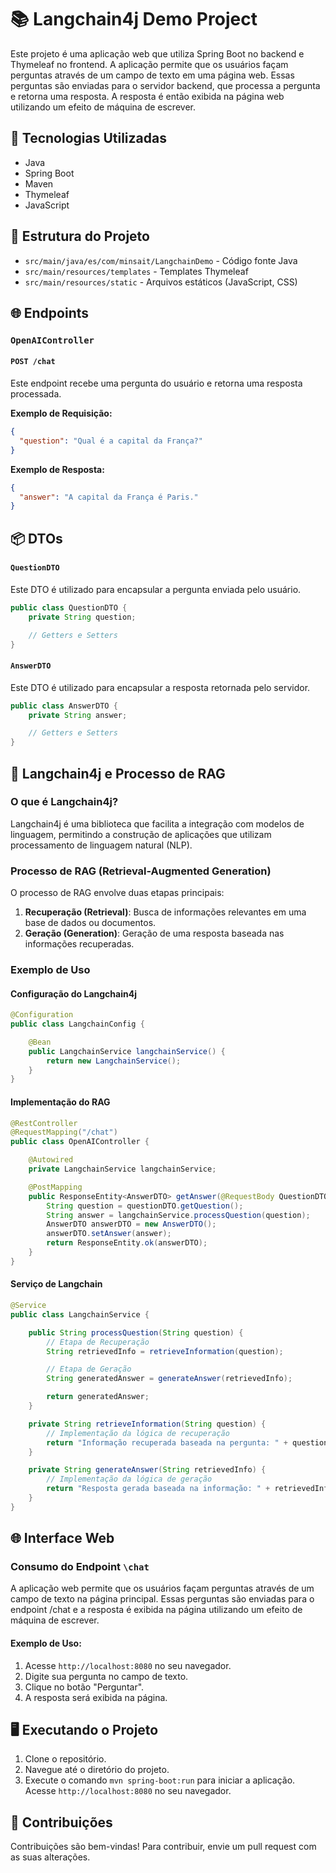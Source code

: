 # 📚 Langchain4j Demo Project

Este projeto é uma aplicação web que utiliza Spring Boot no backend e Thymeleaf no frontend. A aplicação permite que os usuários façam perguntas através de um campo de texto em uma página web. Essas perguntas são enviadas para o servidor backend, que processa a pergunta e retorna uma resposta. A resposta é então exibida na página web utilizando um efeito de máquina de escrever.

## 🚀 Tecnologias Utilizadas

- Java
- Spring Boot
- Maven
- Thymeleaf
- JavaScript

## 📂 Estrutura do Projeto

- `src/main/java/es/com/minsait/LangchainDemo` - Código fonte Java
- `src/main/resources/templates` - Templates Thymeleaf
- `src/main/resources/static` - Arquivos estáticos (JavaScript, CSS)

## 🌐 Endpoints

### `OpenAIController`

#### `POST /chat`

Este endpoint recebe uma pergunta do usuário e retorna uma resposta processada.

**Exemplo de Requisição:**

```json
{
  "question": "Qual é a capital da França?"
}
```

**Exemplo de Resposta:**

```json
{
  "answer": "A capital da França é Paris."
}
```

## 📦 DTOs

#### `QuestionDTO`

Este DTO é utilizado para encapsular a pergunta enviada pelo usuário.
```java
public class QuestionDTO {
    private String question;

    // Getters e Setters
}
```

#### `AnswerDTO`

Este DTO é utilizado para encapsular a resposta retornada pelo servidor.

```java
public class AnswerDTO {
    private String answer;

    // Getters e Setters
}
```

## 🧠 Langchain4j e Processo de RAG

### O que é Langchain4j?

Langchain4j é uma biblioteca que facilita a integração com modelos de linguagem, permitindo a construção de aplicações que utilizam processamento de linguagem natural (NLP).

### Processo de RAG (Retrieval-Augmented Generation)

O processo de RAG envolve duas etapas principais:

1. **Recuperação (Retrieval)**: Busca de informações relevantes em uma base de dados ou documentos.
2. **Geração (Generation)**: Geração de uma resposta baseada nas informações recuperadas.

### Exemplo de Uso

#### Configuração do Langchain4j
```java
@Configuration
public class LangchainConfig {

    @Bean
    public LangchainService langchainService() {
        return new LangchainService();
    }
}
```

#### Implementação do RAG

```java
@RestController
@RequestMapping("/chat")
public class OpenAIController {

    @Autowired
    private LangchainService langchainService;

    @PostMapping
    public ResponseEntity<AnswerDTO> getAnswer(@RequestBody QuestionDTO questionDTO) {
        String question = questionDTO.getQuestion();
        String answer = langchainService.processQuestion(question);
        AnswerDTO answerDTO = new AnswerDTO();
        answerDTO.setAnswer(answer);
        return ResponseEntity.ok(answerDTO);
    }
}
```

#### Serviço de Langchain

```java
@Service
public class LangchainService {

    public String processQuestion(String question) {
        // Etapa de Recuperação
        String retrievedInfo = retrieveInformation(question);

        // Etapa de Geração
        String generatedAnswer = generateAnswer(retrievedInfo);

        return generatedAnswer;
    }

    private String retrieveInformation(String question) {
        // Implementação da lógica de recuperação
        return "Informação recuperada baseada na pergunta: " + question;
    }

    private String generateAnswer(String retrievedInfo) {
        // Implementação da lógica de geração
        return "Resposta gerada baseada na informação: " + retrievedInfo;
    }
}
```

## 🌐 Interface Web

### Consumo do Endpoint `\chat`


A aplicação web permite que os usuários façam perguntas através de um campo de texto na página principal. Essas perguntas são enviadas para o endpoint /chat e a resposta é exibida na página utilizando um efeito de máquina de escrever.

#### Exemplo de Uso:

1. Acesse `http://localhost:8080` no seu navegador.
2. Digite sua pergunta no campo de texto.
3. Clique no botão "Perguntar".
4. A resposta será exibida na página.

## 🖥️ Executando o Projeto

1. Clone o repositório.
2. Navegue até o diretório do projeto.
3. Execute o comando `mvn spring-boot:run` para iniciar a aplicação.
Acesse `http://localhost:8080` no seu navegador.

## 🤝 Contribuições

Contribuições são bem-vindas! Para contribuir, envie um pull request com as suas alterações.